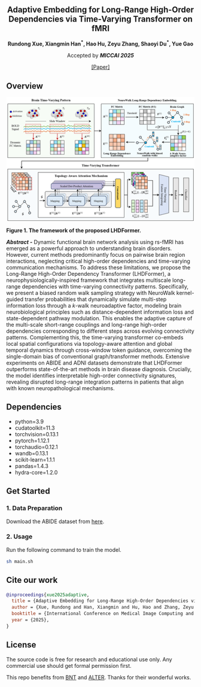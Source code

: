 <div align="center">
<h2>Adaptive Embedding for Long-Range High-Order Dependencies via Time-Varying Transformer on fMRI</h2>

<p align="center">
  <b>Rundong Xue, Xiangmin Han<sup>*</sup>, Hao Hu, Zeyu Zhang, Shaoyi Du<sup>*</sup>, Yue Gao</b>
</p>

Accepted by _**MICCAI 2025**_

[[Paper]](https://papers.miccai.org/miccai-2025/paper/949_paper.pdf)

</div>

## Overview
<div align="center">
    <img src="figures/pipeline.png">
</div>


**Figure 1. The framework of the proposed LHDFormer.**


**_Abstract -_** Dynamic functional brain network analysis using rs-fMRI has emerged as a powerful approach to understanding brain disorders. However, current methods predominantly focus on pairwise brain region interactions, neglecting critical high-order dependencies and time-varying communication mechanisms. To address these limitations, we propose the Long-Range High-Order Dependency Transformer (LHDFormer), a neurophysiologically-inspired framework that integrates multiscale long-range dependencies with time-varying connectivity patterns. Specifically, we present a biased random walk sampling strategy with NeuroWalk kernel-guided transfer probabilities that dynamically simulate multi-step information loss through a $k$-walk neuroadaptive factor, modeling brain neurobiological principles such as distance-dependent information loss and state-dependent pathway modulation. This enables the adaptive capture of the multi-scale short-range couplings and long-range high-order dependencies corresponding to different steps across evolving connectivity patterns. Complementing this, the time-varying transformer co-embeds local spatial configurations via topology-aware attention and global temporal dynamics through cross-window token guidance, overcoming the single-domain bias of conventional graph/transformer methods. Extensive experiments on ABIDE and ADNI datasets demonstrate that LHDFormer outperforms state-of-the-art methods in brain disease diagnosis. Crucially, the model identifies interpretable high-order connectivity signatures, revealing disrupted long-range integration patterns in patients that align with known neuropathological mechanisms.

## Dependencies

  - python=3.9
  - cudatoolkit=11.3
  - torchvision=0.13.1
  - pytorch=1.12.1
  - torchaudio=0.12.1
  - wandb=0.13.1
  - scikit-learn=1.1.1
  - pandas=1.4.3
  - hydra-core=1.2.0

## Get Started
### 1. Data Preparation
Download the ABIDE dataset from [here](https://drive.google.com/file/d/14UGsikYH_SQ-d_GvY2Um2oEHw3WNxDY3/view?usp=sharing).

### 2. Usage
Run the following command to train the model.
```bash
sh main.sh
```

## Cite our work
```bibtex
@inproceedings{xue2025adaptive,
  title = {Adaptive Embedding for Long-Range High-Order Dependencies via Time-Varying Transformer on fMRI},
  author = {Xue, Rundong and Han, Xiangmin and Hu, Hao and Zhang, Zeyu and Du, Shaoyi and Gao, Yue},
  booktitle = {International Conference on Medical Image Computing and Computer-Assisted Intervention},
  year = {2025},
}
```

## License
The source code is free for research and educational use only. Any commercial use should get formal permission first.

This repo benefits from [BNT](https://github.com/Wayfear/BrainNetworkTransformer) and [ALTER](https://github.com/yushuowiki/ALTER). Thanks for their wonderful works.
